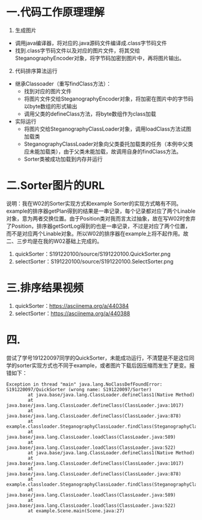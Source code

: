 # 一.代码工作原理理解
1. 生成图片
+ 调用java编译器，将对应的.java源码文件编译成.class字节码文件
+ 找到.class字节码文件以及对应的图片文件，将其交给SteganographyEncoder对象，将字节码加密到图片中，再将图片输出。
2. 代码排序算法运行
+ 继承Classoader（重写findClass方法）：
    + 找到对应的图片文件
    + 将图片文件交给SteganographyEncoder对象，将加密在图片中的字节码以byte数组的形式输出
    + 调用父类的defineClass方法，将byte数组作为class加载
+ 实际运行
    + 将图片交给SteganographyClassLoader对象，调用loadClass方法试图加载类
    + SteganographyClassLoader对象向父类委托加载类的任务（本例中父类应未能加载类），由于父类未能加载，故调用自身的findClass方法。
    + Sorter类被成功加载到内存并运行

# 二.Sorter图片的URL
说明：我在W02的Sorter实现方式和example Sorter的实现方式略有不同。example的排序器getPlan得到的结果是一串记录，每个记录都对应了两个Linable对象，意为两者交换位置。由于Position类对我而言太过抽象，故在写W02时舍弃了Position，排序器getSortLog得到的也是一串记录，不过是对应了两个位置，而不是对应两个Linable对象。所以W02的排序器在example上将不起作用。故二、三步均是在我的W02基础上完成的。

1. quickSorter：S191220100/source/S191220100.QuickSorter.png
2. selectSorter：S191220100/source/S191220100.SelectSorter.png

# 三.排序结果视频
1. quickSorter：<https://asciinema.org/a/440384>
2. selectSorter：<https://asciinema.org/a/440388>

# 四.
尝试了学号191220097同学的QuickSorter，未能成功运行，不清楚是不是这位同学的sorter实现方式也不同于example，或者图片下载后因压缩而发生了更变。报错如下：
```
Exception in thread "main" java.lang.NoClassDefFoundError: S191220097/QuickSorter (wrong name: S191220097/Sorter)
        at java.base/java.lang.ClassLoader.defineClass1(Native Method)
        at java.base/java.lang.ClassLoader.defineClass(ClassLoader.java:1017)
        at java.base/java.lang.ClassLoader.defineClass(ClassLoader.java:878)
        at example.classloader.SteganographyClassLoader.findClass(SteganographyClassLoader.java:32)
        at java.base/java.lang.ClassLoader.loadClass(ClassLoader.java:589)
        at java.base/java.lang.ClassLoader.loadClass(ClassLoader.java:522)
        at java.base/java.lang.ClassLoader.defineClass1(Native Method)
        at java.base/java.lang.ClassLoader.defineClass(ClassLoader.java:1017)
        at java.base/java.lang.ClassLoader.defineClass(ClassLoader.java:878)
        at example.classloader.SteganographyClassLoader.findClass(SteganographyClassLoader.java:32)
        at java.base/java.lang.ClassLoader.loadClass(ClassLoader.java:589)
        at java.base/java.lang.ClassLoader.loadClass(ClassLoader.java:522)
        at example.Scene.main(Scene.java:27)
```